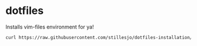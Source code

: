 dotfiles
========
Installs vim-files environment for ya!

```bash
curl https://raw.githubusercontent.com/stillesjo/dotfiles-installation/master/setup.sh | sh
```
